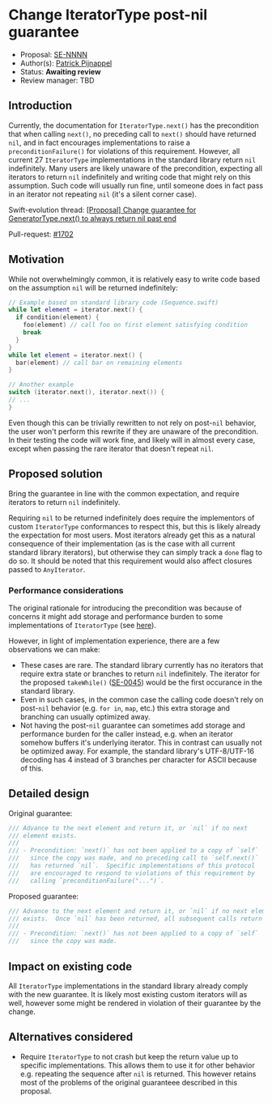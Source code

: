 # Change IteratorType post-nil guarantee

* Proposal: [SE-NNNN](https://github.com/apple/swift-evolution/blob/master/proposals/NNNN-name.md)
* Author(s): [Patrick Pijnappel](https://github.com/PatrickPijnappel)
* Status: **Awaiting review**
* Review manager: TBD

## Introduction

Currently, the documentation for `IteratorType.next()` has the precondition
that when calling `next()`, no preceding call to `next()` should have returned
`nil`, and in fact encourages implementations to raise a `preconditionFailure()`
for violations of this requirement. However, all current 27 `IteratorType`
implementations in the standard library return `nil` indefinitely. Many users
are likely unaware of the precondition, expecting all iterators to return
`nil` indefinitely and writing code that might rely on this assumption. Such
code will usually run fine, until someone does in fact pass in an iterator not
repeating `nil` (it's a silent corner case).

Swift-evolution thread: [\[Proposal\] Change guarantee for GeneratorType.next() to always return nil past end](http://thread.gmane.org/gmane.comp.lang.swift.evolution/8519)

Pull-request: [#1702](https://github.com/apple/swift/pull/1702)

## Motivation

While not overwhelmingly common, it is relatively easy to write code based on the
assumption `nil` will be returned indefinitely:

``` swift
// Example based on standard library code (Sequence.swift)
while let element = iterator.next() {
  if condition(element) {
    foo(element) // call foo on first element satisfying condition
    break
  }
}
while let element = iterator.next() {
  bar(element) // call bar on remaining elements
}

// Another example
switch (iterator.next(), iterator.next()) {
// ...
}
```

Even though this can be trivially rewritten to not rely on post-`nil` behavior,
the user won't perform this rewrite if they are unaware of the precondition. In
their testing the code will work fine, and likely will in almost every case,
except when passing the rare iterator that doesn't repeat `nil`.

## Proposed solution

Bring the guarantee in line with the common expectation, and require iterators
to return `nil` indefinitely.

Requiring `nil` to be returned indefinitely does require the implementors of
custom `IteratorType` conformances to respect this, but this is likely already
the expectation for most users. Most iterators already get this as a natural
consequence of their implementation (as is the case with all current standard
library iterators), but otherwise they can simply track a `done` flag to do so.
It should be noted that this requirement would also affect closures passed to
`AnyIterator`.

### Performance considerations
The original rationale for introducing the precondition was because of concerns
it might add storage and performance burden to some implementations of
`IteratorType` (see [here](http://article.gmane.org/gmane.comp.lang.swift.evolution/8532)).

However, in light of implementation experience, there are a few observations we
can make:
- These cases are rare. The standard library currently has no iterators that
require extra state or branches to return `nil` indefinitely. The iterator for
the proposed `takeWhile()` ([SE-0045](https://github.com/apple/swift-evolution/blob/master/proposals/0045-scan-takewhile-dropwhile.md))
would be the first occurance in the standard library.
- Even in such cases, in the common case the calling code doesn't rely on
post-`nil` behavior (e.g. `for in`, `map`, etc.) this extra storage and
branching can usually optimized away.
- Not having the post-`nil` guarantee can sometimes add storage and performance
burden for the caller instead, e.g. when an iterator somehow buffers it's
underlying iterator. This in contrast can usually not be optimized away. For
example, the standard library's UTF-8/UTF-16 decoding has 4 instead of 3 branches
per character for ASCII because of this.

## Detailed design

Original guarantee:

``` swift
/// Advance to the next element and return it, or `nil` if no next
/// element exists.
///
/// - Precondition: `next()` has not been applied to a copy of `self`
///   since the copy was made, and no preceding call to `self.next()`
///   has returned `nil`.  Specific implementations of this protocol		
///   are encouraged to respond to violations of this requirement by		
///   calling `preconditionFailure("...")`.
```

Proposed guarantee:

``` swift
/// Advance to the next element and return it, or `nil` if no next element
/// exists.  Once `nil` has been returned, all subsequent calls return `nil`.
///
/// - Precondition: `next()` has not been applied to a copy of `self`
///   since the copy was made.
```

## Impact on existing code

All `IteratorType` implementations in the standard library already comply with
the new guarantee. It is likely most existing custom iterators will as well,
however some might be rendered in violation of their guarantee by the change.

## Alternatives considered

- Require `IteratorType` to not crash but keep the return value up to specific
implementations. This allows them to use it for other behavior e.g. repeating
the sequence after `nil` is returned. This however retains most of the problems
of the original guaranteee described in this proposal.
